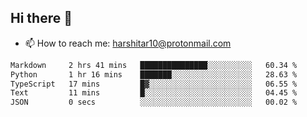 ## Hi there 👋
- 📫 How to reach me: harshitar10@protonmail.com  
<!--START_SECTION:waka-->

```txt
Markdown     2 hrs 41 mins   ███████████████░░░░░░░░░░   60.34 %
Python       1 hr 16 mins    ███████░░░░░░░░░░░░░░░░░░   28.63 %
TypeScript   17 mins         █▓░░░░░░░░░░░░░░░░░░░░░░░   06.55 %
Text         11 mins         █░░░░░░░░░░░░░░░░░░░░░░░░   04.45 %
JSON         0 secs          ░░░░░░░░░░░░░░░░░░░░░░░░░   00.02 %
```

<!--END_SECTION:waka-->

<!--
**hharshitarora/hharshitarora** is a ✨ _special_ ✨ repository because its `README.md` (this file) appears on your GitHub profile.

Here are some ideas to get you started:

- 🔭 I’m currently working on ...
- 🌱 I’m currently learning ...
- 👯 I’m looking to collaborate on ...
- 🤔 I’m looking for help with ...
- 💬 Ask me about ...
- 📫 How to reach me: ...
- 😄 Pronouns: ...
- ⚡ Fun fact: ...
-->

